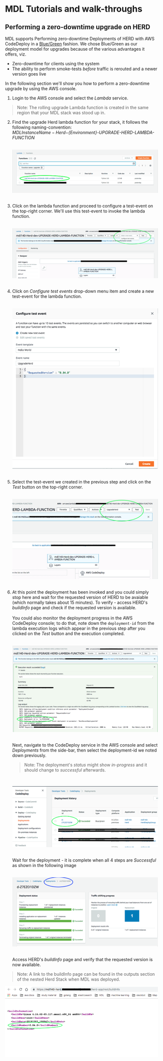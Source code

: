 MDL Tutorials and walk-throughs
===============================


## Performing a zero-downtime upgrade on HERD

MDL supports Performing zero-downtime Deployments of HERD with AWS CodeDeploy in a [Blue/Green](https://martinfowler.com/bliki/BlueGreenDeployment.html) fashion.
We chose Blue/Green as our deployment model for upgrades because of the various advantages it offers, viz. 

  * Zero-downtime for clients using the system
  * The ability to perform smoke-tests *before* traffic is rerouted and a newer version goes live

In the following section we'll show you how to perform a zero-downtime upgrade by using the AWS console.

1. Login to the AWS console and select the *Lambda* service.
> Note: The rolling upgrade Lambda function is created in the same region that your MDL stack was stood up in.

2. Find the upgrade Herd lambda function for your stack, it follows the following naming-convention:
 <br> _${MDLInstanceName}-Herd-${Environment}-UPGRADE-HERD-LAMBDA-FUNCTION_ <br><br>
 
     ![lambda-function-console](images/lambda-function-console.png) <br><br>
     
 
3. Click on the lambda function and proceed to configure a test-event on the top-right corner. We'll use this test-event to invoke the lambda function. <br><br>

      ![configure-lambda-function](images/configure-lambda.png) <br><br>
   
4. Click on *Configure test events* drop-down menu item and create a new test-event for the lambda function.  <br><br>

      ![create-test-event](images/create-test-event.png) <br><br>  
   

5. Select the test-event we created in the previous step and click on the *Test* button on the top-right corner. <br><br>

      ![invoke-test-event](images/invoke-lambda-function.png) <br><br>
      
6. At this point the deployment has been invoked and you could simply stop here and wait for the requested version of HERD to be avaiable (which normally takes about 15 minutes).
   To verify - access HERD's _buildInfo_ page and check if the requested version is available.
   <br><br>
   You could also monitor the deployment progress in the AWS CodeDeploy console; to do that, note down the `deployment-id` from the lambda execution logs which appear in the previous step after
   you clicked on the *Test* button and the execution completed. <br><br>
   
      ![deployment-id](images/deployment-id.png) <br><br> 
      
   Next, navigate to the CodeDeploy service in the AWS console and select *Deployments* from the side-bar, then select the deployment-id we noted down previously. 
   > Note: The deployment's *status* might show *in-progress* and it should change to *successful* afterwards. 
   
   <br>
      
   ![code-deploy-console](images/code-deploy-console.png) <br><br> 
      
   Wait for the deployment - it is complete when all 4 steps are *Successful* as shown in the following image <br><br>
   
   ![code-deploy-success](images/deployment-success.png) <br><br>  
   
    
   Access HERD's *buildInfo* page and verify that the requested version is now available. 
    
  > Note: A link to the buildInfo page can be found in the outputs section of the nested Herd Stack when MDL was deployed. 

   ![build-info](images/build_info.png) <br><br>  

   
   
   